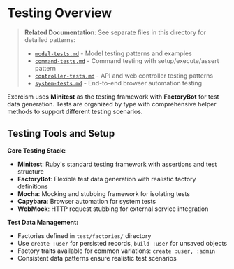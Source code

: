 # Testing Overview

> **Related Documentation**: See separate files in this directory for detailed patterns:
> - [`model-tests.md`](./model-tests.md) - Model testing patterns and examples
> - [`command-tests.md`](./command-tests.md) - Command testing with setup/execute/assert pattern
> - [`controller-tests.md`](./controller-tests.md) - API and web controller testing patterns
> - [`system-tests.md`](./system-tests.md) - End-to-end browser automation testing

Exercism uses **Minitest** as the testing framework with **FactoryBot** for test data generation. Tests are organized by type with comprehensive helper methods to support different testing scenarios.

## Testing Tools and Setup

**Core Testing Stack:**
- **Minitest**: Ruby's standard testing framework with assertions and test structure
- **FactoryBot**: Flexible test data generation with realistic factory definitions
- **Mocha**: Mocking and stubbing framework for isolating tests
- **Capybara**: Browser automation for system tests
- **WebMock**: HTTP request stubbing for external service integration

**Test Data Management:**
- Factories defined in `test/factories/` directory
- Use `create :user` for persisted records, `build :user` for unsaved objects
- Factory traits available for common variations: `create :user, :admin`
- Consistent data patterns ensure realistic test scenarios